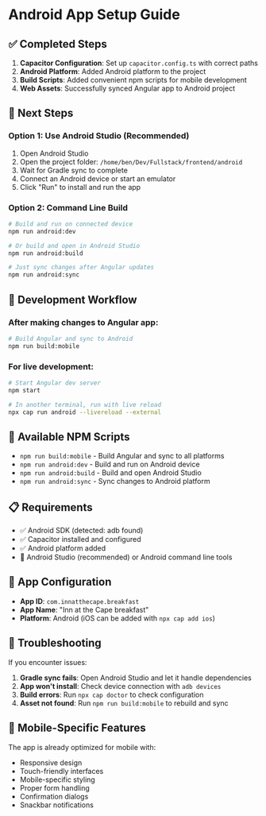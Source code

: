 # Android App Setup Guide

## ✅ Completed Steps

1. **Capacitor Configuration**: Set up `capacitor.config.ts` with correct paths
2. **Android Platform**: Added Android platform to the project
3. **Build Scripts**: Added convenient npm scripts for mobile development
4. **Web Assets**: Successfully synced Angular app to Android project

## 🚀 Next Steps

### Option 1: Use Android Studio (Recommended)
1. Open Android Studio
2. Open the project folder: `/home/ben/Dev/Fullstack/frontend/android`
3. Wait for Gradle sync to complete
4. Connect an Android device or start an emulator
5. Click "Run" to install and run the app

### Option 2: Command Line Build
```bash
# Build and run on connected device
npm run android:dev

# Or build and open in Android Studio
npm run android:build

# Just sync changes after Angular updates
npm run android:sync
```

## 📱 Development Workflow

### After making changes to Angular app:
```bash
# Build Angular and sync to Android
npm run build:mobile
```

### For live development:
```bash
# Start Angular dev server
npm start

# In another terminal, run with live reload
npx cap run android --livereload --external
```

## 🔧 Available NPM Scripts

- `npm run build:mobile` - Build Angular and sync to all platforms
- `npm run android:dev` - Build and run on Android device
- `npm run android:build` - Build and open Android Studio
- `npm run android:sync` - Sync changes to Android platform

## 📋 Requirements

- ✅ Android SDK (detected: adb found)
- ✅ Capacitor installed and configured
- ✅ Android platform added
- 🔄 Android Studio (recommended) or Android command line tools

## 🎯 App Configuration

- **App ID**: `com.innatthecape.breakfast`
- **App Name**: "Inn at the Cape breakfast"
- **Platform**: Android (iOS can be added with `npx cap add ios`)

## 🐛 Troubleshooting

If you encounter issues:

1. **Gradle sync fails**: Open Android Studio and let it handle dependencies
2. **App won't install**: Check device connection with `adb devices`
3. **Build errors**: Run `npx cap doctor` to check configuration
4. **Asset not found**: Run `npm run build:mobile` to rebuild and sync

## 📱 Mobile-Specific Features

The app is already optimized for mobile with:
- Responsive design
- Touch-friendly interfaces
- Mobile-specific styling
- Proper form handling
- Confirmation dialogs
- Snackbar notifications

